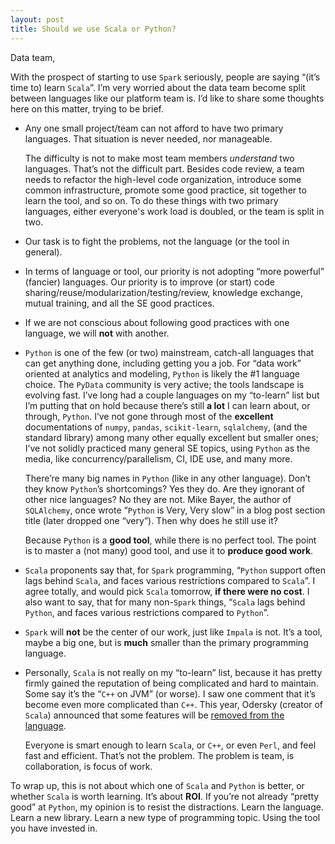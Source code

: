 ```yaml
---
layout: post
title: Should we use Scala or Python?
---
```


Data team,
 
With the prospect of starting to use `Spark` seriously, people are saying “(it’s time to) learn `Scala`”. 
I’m very worried about the data team become split between languages like our platform team is. 
I’d like to share some thoughts here on this matter, trying to be brief.
 
- Any one small project/team can not afford to have two primary languages.
  That situation is never needed, nor manageable. 

  The difficulty is not to make most team members *understand* two languages.
  That’s not the difficult part.
  Besides code review, a team needs to refactor the high-level code organization, 
  introduce some common infrastructure, promote some good practice, 
  sit together to learn the tool, and so on. 
  To do these things with two primary languages,
  either everyone's work load is doubled, or the team is split in two.
- Our task is to fight the problems, not the language (or the tool in general).
- In terms of language or tool, our priority is not adopting “more powerful” (fancier) languages. 
  Our priority is to improve (or start) code sharing/reuse/modularization/testing/review, 
  knowledge exchange, mutual training, and all the SE good practices.
- If we are not conscious about following good practices with one language, we will **not** with another.
- `Python` is one of the few (or two) mainstream, catch-all languages that can get anything done, 
  including getting you a job. 
  For “data work” oriented at analytics and modeling, `Python` is likely the #1 language choice. 
  The `PyData` community is very active; the tools landscape is evolving fast. 
  I’ve long had a couple languages on my “to-learn” list but I’m putting that on hold because there’s still **a lot**
  I can learn about, or through, `Python`. 
  I’ve not gone through most of the **excellent** documentations of `numpy`, `pandas`, `scikit-learn`, `sqlalchemy`, 
  (and the standard library) among many other equally excellent but smaller ones; 
  I’ve not solidly practiced many general SE topics, using `Python` as the media, 
  like concurrency/parallelism, CI, IDE use, and many more.
 
  There’re many big names in `Python` (like in any other language). 
  Don’t they know `Python`’s shortcomings? Yes they do. 
  Are they ignorant of other nice languages? No they are not. 
  Mike Bayer, the author of `SQLAlchemy`, once wrote “`Python` is Very, Very slow” in a blog post section title
  (later dropped one “very”). Then why does he still use it? 

  Because `Python` is a **good tool**, while there is no perfect tool. 
  The point is to master a (not many) good tool, and use it to **produce good work**.
 
- `Scala` proponents say that, for `Spark` programming, 
  “`Python` support often lags behind `Scala`, and faces various restrictions compared to `Scala`”.
  I agree totally, and would pick `Scala` tomorrow, **if there were no cost**.
  I also want to say, that for many non-`Spark` things, “`Scala` lags behind `Python`, 
  and faces various restrictions compared to `Python`”.
- `Spark` will **not** be the center of our work, just like `Impala` is not. 
  It’s a tool, maybe a big one, but is **much** smaller than the primary programming language.
- Personally, `Scala` is not really on my “to-learn” list, because it has pretty firmly gained the reputation 
  of being complicated and hard to maintain. Some say it’s the “`C++` on JVM” (or worse). 
  I saw one comment that it’s become even more complicated than `C++`. 
  This year, Odersky (creator of `Scala`)  announced that some features will be 
  [removed from the language](https://www.lightbend.com/company/news/after-a-quiet-2015-martin-odersky-outlined-significant-plans-for-scala-at-scala-days-new-york).
  
  Everyone is smart enough to learn `Scala`, or `C++`, or even `Perl`, and feel fast and efficient. 
  That’s not the problem. The problem is team, is collaboration, is focus of work.

To wrap up, this is not about which one of `Scala` and `Python` is better,
or whether `Scala` is worth learning. It’s about **ROI**. 
If you’re not already “pretty good” at `Python`, my opinion is to resist the distractions. 
Learn the language. Learn a new library. Learn a new type of programming topic. 
Using the tool you have invested in.

